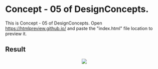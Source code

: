 Concept - 05 of DesignConcepts.
==============================

This is Concept - 05 of DesignConcepts.
Open https://htmlpreview.github.io/ and paste the "index.html" file location to preview it.

Result
-----------
<p align="center">
  <img src="c05.png"/>
</p>
